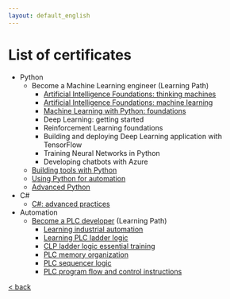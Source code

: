 ```yaml
---
layout: default_english
---
```


<!-- [< back](../) -->

# List of certificates

- Python
    - Become a Machine Learning engineer (Learning Path)
        - [Artificial Intelligence Foundations: thinking machines](/certificates/CertificateOfCompletion_Artificial%20Intelligence%20Foundations%20Thinking%20Machines.pdf)
        - [Artificial Intelligence Foundations: machine learning](/certificates/CertificateOfCompletion_Artificial%20Intelligence%20Foundations%20Machine%20Learning.pdf)
        - [Machine Learning with Python: foundations](/certificates/CertificateOfCompletion_Machine%20Learning%20with%20Python%20Foundations.pdf)
        - Deep Learning: getting started
        - Reinforcement Learning foundations
        - Building and deploying Deep Learning application with TensorFlow
        - Training Neural Networks in Python
        - Developing chatbots with Azure
    - [Building tools with Python](/certificates/CertificateOfCompletion_Building%20Tools%20with%20Python.pdf)
    - [Using Python for automation](/certificates/CertificateOfCompletion_Using%20Python%20for%20Automation.pdf)
    - [Advanced Python](/certificates/CertificateOfCompletion_Advanced%20Python.pdf)
- C#
    - [C#: advanced practices](/certificates/CertificateOfCompletion_C%20Advanced%20Practices.pdf)
- Automation
    - [Become a PLC developer](/certificates/CertificateOfCompletion_Become%20a%20PLC%20Developer.pdf) (Learning Path)
        - [Learning industrial automation](/certificates/CertificateOfCompletion_Learning%20Industrial%20Automation.pdf)
        - [Learning PLC ladder logic](/certificates/CertificateOfCompletion_Learning%20PLC%20Ladder%20Logic.pdf)
        - [CLP ladder logic essential training](/certificates/CertificateOfCompletion_PLC%20Ladder%20Logic%20Essential%20Training.pdf)
        - [PLC memory organization](/certificates/CertificateOfCompletion_PLC%20Memory%20Organization.pdf)
        - [PLC sequencer logic](/certificates/CertificateOfCompletion_PLC%20Sequencer%20Logic.pdf)
        - [PLC program flow and control instructions](/certificates/CertificateOfCompletion_PLC%20Program%20Flow%20and%20Control%20Instructions.pdf)

[< back](../)